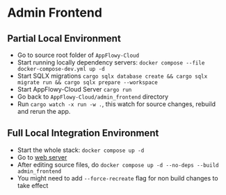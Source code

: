 # Admin Frontend

## Partial Local Environment
- Go to source root folder of `AppFlowy-Cloud`
- Start running locally dependency servers: `docker compose --file docker-compose-dev.yml up -d`
- Start SQLX migrations `cargo sqlx database create && cargo sqlx migrate run && cargo sqlx prepare --workspace`
- Start AppFlowy-Cloud Server `cargo run`
- Go back to `AppFlowy-Cloud/admin_frontend` directory
- Run `cargo watch -x run -w .`, this watch for source changes, rebuild and rerun the app.

## Full Local Integration Environment
- Start the whole stack: `docker compose up -d`
- Go to [web server](localhost)
- After editing source files, do `docker compose up -d --no-deps --build admin_frontend`
- You might need to add `--force-recreate` flag for non build changes to take effect
